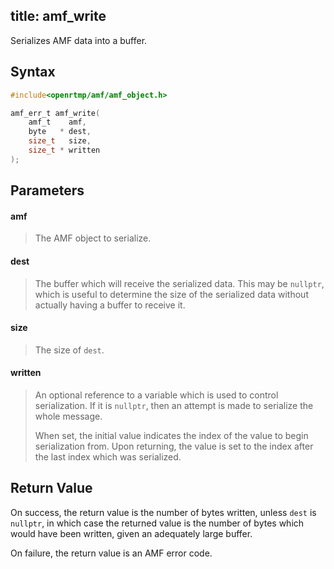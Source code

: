 title: amf_write
--------------------------

Serializes AMF data into a buffer.

## Syntax ##

```c
#include<openrtmp/amf/amf_object.h>

amf_err_t amf_write( 
	amf_t    amf, 
	byte   * dest, 
	size_t   size, 
	size_t * written 
);
```

## Parameters ##
#### amf ####
> The AMF object to serialize.

#### dest ####
> The buffer which will receive the serialized data. This may be `nullptr`, which is useful to determine the size of the serialized data without actually having a buffer to receive it.

#### size ####
> The size of `dest`.

#### written ####
> An optional reference to a variable which is used to control serialization. If it is `nullptr`, then an attempt is made to serialize the whole message.
> 
> When set, the initial value indicates the index of the value to begin serialization from. 
> Upon returning, the value is set to the index after the last index which was serialized.

## Return Value ##
On success, the return value is the number of bytes written, unless `dest` is `nullptr`, in which case the returned value is the number of bytes which would have been written, given an adequately large buffer.

On failure, the return value is an AMF error code. 
